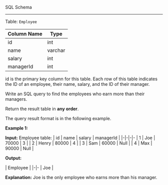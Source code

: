 ﻿
SQL Schema

----------

Table:  `Employee`


| Column Name | Type    |
|-|-
| id          | int     |
| name        | varchar |
| salary      | int     |
| managerId   | int     |

id is the primary key column for this table.
Each row of this table indicates the ID of an employee, their name, salary, and the ID of their manager.

Write an SQL query to find the employees who earn more than their managers.

Return the result table in  **any order**.

The query result format is in the following example.

**Example 1:**

**Input:** 
Employee table:
| id | name  | salary | managerId |
|-|-|-|-
| 1  | Joe   | 70000  | 3         |
| 2  | Henry | 80000  | 4         |
| 3  | Sam   | 60000  | Null      |
| 4  | Max   | 90000  | Null      |

**Output:** 

| Employee |
|-|-
| Joe      |

**Explanation:** Joe is the only employee who earns more than his manager.
